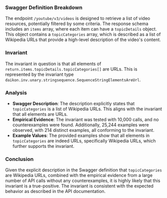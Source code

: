 ### Swagger Definition Breakdown
The endpoint `/youtube/v3/videos` is designed to retrieve a list of video resources, potentially filtered by some criteria. The response schema includes an `items` array, where each item can have a `topicDetails` object. This object contains a `topicCategories` array, which is described as a list of Wikipedia URLs that provide a high-level description of the video's content.

### Invariant
The invariant in question is that all elements of `return.items.topicDetails.topicCategories[]` are URLs. This is represented by the invariant type `daikon.inv.unary.stringsequence.SequenceStringElementsAreUrl`.

### Analysis
- **Swagger Description**: The description explicitly states that `topicCategories` is a list of Wikipedia URLs. This aligns with the invariant that all elements are URLs.
- **Empirical Evidence**: The invariant was tested with 10,000 calls, and no counterexamples were found. Additionally, 25,244 examples were observed, with 214 distinct examples, all conforming to the invariant.
- **Example Values**: The provided examples show that all elements in `topicCategories` are indeed URLs, specifically Wikipedia URLs, which further supports the invariant.

### Conclusion
Given the explicit description in the Swagger definition that `topicCategories` are Wikipedia URLs, combined with the empirical evidence from a large number of API calls without any counterexamples, it is highly likely that this invariant is a true-positive. The invariant is consistent with the expected behavior as described in the API documentation.
